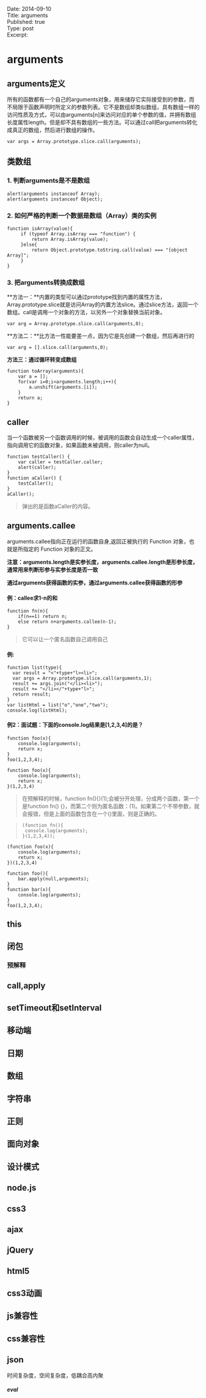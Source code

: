 Date: 2014-09-10  
Title: arguments  
Published: true  
Type: post  
Excerpt:   


# arguments

## arguments定义
所有的函数都有一个自己的arguments对象，用来储存它实际接受到的参数，而不局限于函数声明时所定义的参数列表。它不是数组却类似数组，具有数组一样的访问性质及方式，可以由arguments[n]来访问对应的单个参数的值，并拥有数组长度属性length。但是却不具有数组的一些方法。可以通过call把arguments转化成真正的数组，然后进行数组的操作。

```
var args = Array.prototype.slice.call(arguments);
```
## 类数组
### 1. 判断arguments是不是数组
```
alert(arguments instanceof Array);
alert(arguments instanceof Object);
```
### 2. 如何严格的判断一个数据是数组（Array）类的实例

```
function isArray(value){
     if (typeof Array.isArray === "function") {
         return Array.isArray(value);    
     }else{
         return Object.prototype.toString.call(value) === "[object Array]";    
     }
}
```
### 3. 把arguments转换成数组
**方法一：**内置的类型可以通过prototype找到内置的属性方法，Array.prototype.slice就是访问Array的内置方法slice。通过slice方法，返回一个数组。call是调用一个对象的方法，以另外一个对象替换当前对象。

```
var arg = Array.prototype.slice.call(arguments,0);
```
**方法二：**比方法一性能要差一点，因为它是先创建一个数组，然后再进行的

```
var arg = [].slice.call(arguments,0);
```
**方法三：通过循环转变成数组**

```
function toArray(arguments){
	var a = [];
	for(var i=0;i<arguments.length;i++){
		a.unshift(arguments.[i]);
	}
	return a;
}
```

## caller
当一个函数被另一个函数调用的时候，被调用的函数会自动生成一个caller属性，指向调用它的函数对象，如果函数未被调用，则caller为null。

```
function testCaller() {  
    var caller = testCaller.caller;  
    alert(caller);  
}   
function aCaller() {  
    testCaller();  
}    
aCaller();  
```
> 弹出的是函数aCaller的内容。

## arguments.callee
arguments.callee指向正在运行的函数自身,返回正被执行的 Function 对象，也就是所指定的 Function 对象的正文。

**注意：arguments.length是实参长度，arguments.callee.length是形参长度，通常用来判断形参与实参长度是否一致**

**通过arguments获得函数的实参，通过arguments.callee获得函数的形参**


#### 例：callee求1-n的和
```
function fn(n){
	if(n==1) return n;
	else return n+arguments.callee(n-1);
}
```
> 它可以让一个匿名函数自己调用自己


#### 例:

```
function list(type){
  var result = "<"+type+"l><li>";
  var args = Array.prototype.slice.call(arguments,1);
  result += args.join("</li><li>");
  result += "</li></"+type+"l>";
  return result;
}
var listHtml = list("o","one","two");
console.log(listHtml);
```
#### 例2：面试题：下面的console.log结果是[1,2,3,4]的是？

```
function foo(x){
	console.log(arguments);
	return x;
}
foo(1,2,3,4);
```
```
function foo(x){
	console.log(arguments);
	return x;
}(1,2,3,4)
```
> 在预解释的时候，function fn(){}(1);会被分开处理，分成两个函数，第一个是function fn()
{}，而第二个则为匿名函数：(1)。如果第二个不带参数，就会报错，但是上面的函数包含在一个()里面，则是正确的。

> ```
> (function fn(){
>  console.log(arguments);
> }(1,2,3,4));
> ```

```
(function foo(x){
	console.log(arguments);
	return x;
})(1,2,3,4)
```
```
function foo(){
	bar.apply(null,arguments);
}
function bar(x){
	console.log(arguments);
}
foo(1,2,3,4);
```


## this

## 闭包

### 预解释




##  call,apply

## setTimeout和setInterval


## 移动端

## 日期
## 数组
## 字符串
## 正则
## 面向对象
## 设计模式
## node.js
## css3
## ajax
## jQuery
## html5
## css3动画
## js兼容性
## css兼容性
## json

时间复杂度，空间复杂度，低耦合高内聚

##### eval 